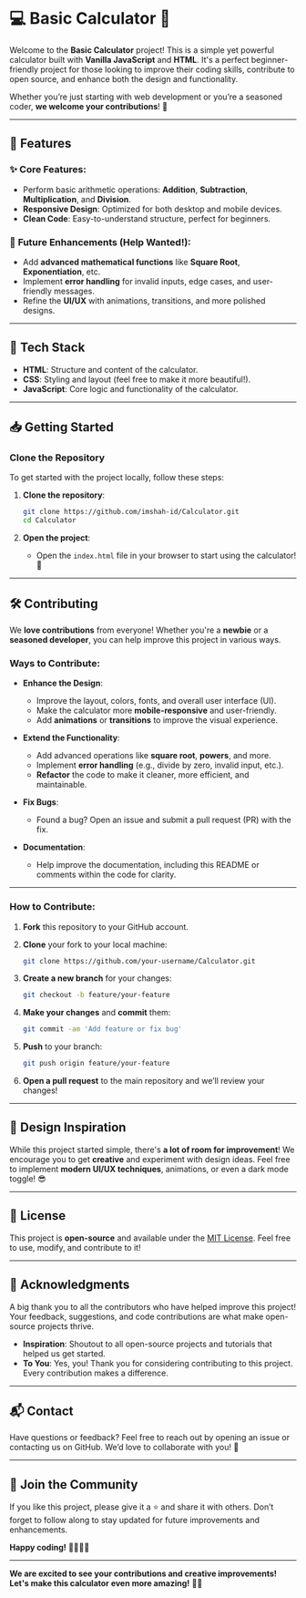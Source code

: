# 💻 **Basic Calculator** 🧮

Welcome to the **Basic Calculator** project! This is a simple yet powerful calculator built with **Vanilla JavaScript** and **HTML**. It's a perfect beginner-friendly project for those looking to improve their coding skills, contribute to open source, and enhance both the design and functionality.

Whether you’re just starting with web development or you’re a seasoned coder, **we welcome your contributions**! 🌱

---

## 🚀 **Features**

### ✨ **Core Features**:
- Perform basic arithmetic operations: **Addition**, **Subtraction**, **Multiplication**, and **Division**.
- **Responsive Design**: Optimized for both desktop and mobile devices.
- **Clean Code**: Easy-to-understand structure, perfect for beginners.

### 🌟 **Future Enhancements** (Help Wanted!):
- Add **advanced mathematical functions** like **Square Root**, **Exponentiation**, etc.
- Implement **error handling** for invalid inputs, edge cases, and user-friendly messages.
- Refine the **UI/UX** with animations, transitions, and more polished designs.

---

## 🔧 **Tech Stack**

- **HTML**: Structure and content of the calculator.
- **CSS**: Styling and layout (feel free to make it more beautiful!).
- **JavaScript**: Core logic and functionality of the calculator.

---

## 📥 **Getting Started**

### Clone the Repository

To get started with the project locally, follow these steps:

1. **Clone the repository**:

    ```bash
    git clone https://github.com/imshah-id/Calculator.git
    cd Calculator
    ```

2. **Open the project**:
    - Open the `index.html` file in your browser to start using the calculator! 🎉

---

## 🛠️ **Contributing**

We **love contributions** from everyone! Whether you're a **newbie** or a **seasoned developer**, you can help improve this project in various ways.

### **Ways to Contribute**:

- **Enhance the Design**:
    - Improve the layout, colors, fonts, and overall user interface (UI).
    - Make the calculator more **mobile-responsive** and user-friendly.
    - Add **animations** or **transitions** to improve the visual experience.

- **Extend the Functionality**:
    - Add advanced operations like **square root**, **powers**, and more.
    - Implement **error handling** (e.g., divide by zero, invalid input, etc.).
    - **Refactor** the code to make it cleaner, more efficient, and maintainable.

- **Fix Bugs**:
    - Found a bug? Open an issue and submit a pull request (PR) with the fix.

- **Documentation**:
    - Help improve the documentation, including this README or comments within the code for clarity.

---

### **How to Contribute**:

1. **Fork** this repository to your GitHub account.
2. **Clone** your fork to your local machine:

    ```bash
    git clone https://github.com/your-username/Calculator.git
    ```

3. **Create a new branch** for your changes:

    ```bash
    git checkout -b feature/your-feature
    ```

4. **Make your changes** and **commit** them:

    ```bash
    git commit -am 'Add feature or fix bug'
    ```

5. **Push** to your branch:

    ```bash
    git push origin feature/your-feature
    ```

6. **Open a pull request** to the main repository and we’ll review your changes!

---

## 🎨 **Design Inspiration**

While this project started simple, there's **a lot of room for improvement**! We encourage you to get **creative** and experiment with design ideas. Feel free to implement **modern UI/UX techniques**, animations, or even a dark mode toggle! 😎

---

## 📜 **License**

This project is **open-source** and available under the [MIT License](LICENSE). Feel free to use, modify, and contribute to it!

---

## 👏 **Acknowledgments**

A big thank you to all the contributors who have helped improve this project! Your feedback, suggestions, and code contributions are what make open-source projects thrive.

- **Inspiration**: Shoutout to all open-source projects and tutorials that helped us get started.
- **To You**: Yes, you! Thank you for considering contributing to this project. Every contribution makes a difference.

---

## 📬 **Contact**

Have questions or feedback? Feel free to reach out by opening an issue or contacting us on GitHub. We’d love to collaborate with you! 🚀

---

## 🤝 **Join the Community**

If you like this project, please give it a ⭐ and share it with others. Don’t forget to follow along to stay updated for future improvements and enhancements.

**Happy coding!** 👩‍💻👨‍💻

---

**We are excited to see your contributions and creative improvements! Let's make this calculator even more amazing!** 🎉🚀
